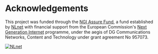 # Acknowledgements

This project was funded through the [NGI Assure Fund](https://nlnet.nl/assure), a fund established by [NLnet](https://nlnet.nl/) with financial support from the European Commission's [Next Generation Internet](https://ngi.eu/) programme, under the aegis of DG Communications Networks, Content and Technology under grant agreement No 957073.

<a target="_blank" href="https://nlnet.nl"><img src="https://m-ld.org/media/logo_nlnet.svg" alt="NLnet"></a>
